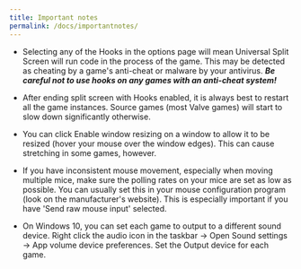```yaml
---
title: Important notes
permalink: /docs/importantnotes/
---
```


* Selecting any of the Hooks in the options page will mean Universal Split Screen will run code in the process of the game. This may be detected as cheating by a game's anti-cheat or malware by your antivirus. _**Be careful not to use hooks on any games with an anti-cheat system!**_

* After ending split screen with Hooks enabled, it is always best to restart all the game instances. Source games (most Valve games) will start to slow down significantly otherwise.

* You can click Enable window resizing on a window to allow it to be resized (hover your mouse over the window edges). This can cause stretching in some games, however.

* If you have inconsistent mouse movement, especially when moving multiple mice, make sure the polling rates on your mice are set as low as possible. You can usually set this in your mouse configuration program (look on the manufacturer's website). This is especially important if you have 'Send raw mouse input' selected.

* On Windows 10, you can set each game to output to a different sound device. Right click the audio icon in the taskbar -> Open Sound settings -> App volume device preferences. Set the Output device for each game.
